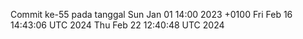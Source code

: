 Commit ke-55 pada tanggal Sun Jan 01 14:00 2023 +0100
Fri Feb 16 14:43:06 UTC 2024
Thu Feb 22 12:40:48 UTC 2024
